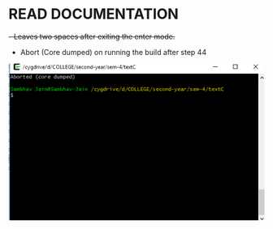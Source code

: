 # READ DOCUMENTATION

~~- Leaves two spaces after exiting the enter mode.~~

- Abort (Core dumped) on running the build after step 44

![screenshot](210.png)
